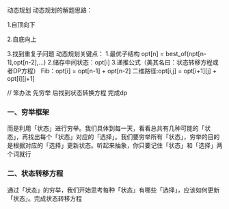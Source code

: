 
动态规划
动态规划的解题思路：

1.自顶向下

2.自底向上

3.找到重复子问题
动态规划关键点：
1.最优子结构 opt[n] = best_of(npt[n-1],opt[n-2],...)
2.储存中间状态：opt[i]
3.递推公式（美其名曰：状态转移方程或者DP方程）
Fib：opt[i] = opt[n-1] + opt[n-2]
二维路径:opt[i,j] = opt[i+1][j] + opt[i][j+1]

// 笨办法 先穷举 后找到状态转换方程 完成dp

### 一、穷举框架

而是利用「状态」进行穷举。我们具体到每一天，看看总共有几种可能的「状态」，再找出每个「状态」对应的「选择」。我们要穷举所有「状态」，穷举的目的是根据对应的「选择」更新状态。听起来抽象，你只要记住「状态」和「选择」两个词就行

### 二、状态转移方程

通过「状态」的穷举，我们开始思考每种「状态」有哪些「选择」，应该如何更新「状态」。完成状态转移方程